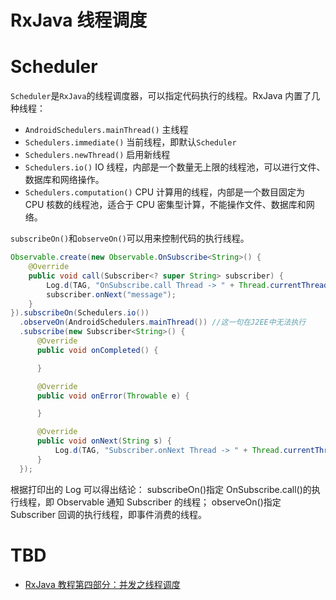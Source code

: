# RxJava 线程调度

# Scheduler

`Scheduler`是`RxJava`的线程调度器，可以指定代码执行的线程。RxJava 内置了几种线程：

- `AndroidSchedulers.mainThread()` 主线程
- `Schedulers.immediate()` 当前线程，即默认`Scheduler`
- `Schedulers.newThread()` 启用新线程
- `Schedulers.io()` IO 线程，内部是一个数量无上限的线程池，可以进行文件、数据库和网络操作。
- `Schedulers.computation()` CPU 计算用的线程，内部是一个数目固定为 CPU 核数的线程池，适合于 CPU 密集型计算，不能操作文件、数据库和网络。

`subscribeOn()`和`observeOn()`可以用来控制代码的执行线程。

```java
Observable.create(new Observable.OnSubscribe<String>() {
    @Override
    public void call(Subscriber<? super String> subscriber) {
        Log.d(TAG, "OnSubscribe.call Thread -> " + Thread.currentThread().getName());
        subscriber.onNext("message");
    }
}).subscribeOn(Schedulers.io())
  .observeOn(AndroidSchedulers.mainThread()) //这一句在J2EE中无法执行
  .subscribe(new Subscriber<String>() {
      @Override
      public void onCompleted() {

      }

      @Override
      public void onError(Throwable e) {

      }

      @Override
      public void onNext(String s) {
          Log.d(TAG, "Subscriber.onNext Thread -> " + Thread.currentThread().getName());
      }
  });
```

根据打印出的 Log 可以得出结论：
subscribeOn()指定 OnSubscribe.call()的执行线程，即 Observable 通知 Subscriber 的线程；
observeOn()指定 Subscriber 回调的执行线程，即事件消费的线程。

# TBD

- [RxJava 教程第四部分：并发之线程调度](http://www.tuicool.com/articles/eI3yUv6)
